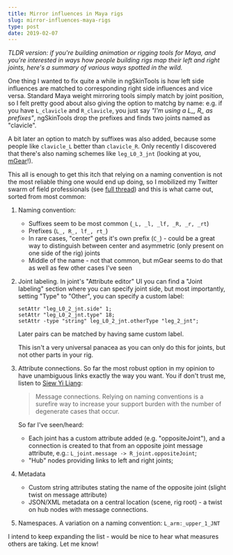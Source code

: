 ```yaml
---
title: Mirror influences in Maya rigs
slug: mirror-influences-maya-rigs
type: post
date: 2019-02-07
---
```


*TLDR version: if you're building animation or rigging tools for Maya, and you're interested in ways how people building rigs map their left and right joints, here's a summary of various ways spotted in the wild.*


One thing I wanted to fix quite a while in ngSkinTools is how left side influences are matched to corresponding right side influences and vice versa. Standard Maya weight mirroring tools simply match by joint position, so I felt pretty good about also giving the option to matchg by name: e.g. if you have `L_clavicle` and `R_clavicle`, you just say *"I'm using a L_, R_ as prefixes"*, ngSkinTools drop the prefixes and finds two joints named as "clavicle". 

A bit later an option to match by suffixes was also added, because some people like `clavicle_L` better than `clavicle_R`. Only recently I discovered that there's also naming schemes like `leg_L0_3_jnt` (looking at you, [mGear](http://www.mgear-framework.com/)!).

This all is enough to get this itch that relying on a naming convention is not the most reliable thing one would end up doing, so I mobilized my Twitter swarm of field professionals (see [full thread](https://twitter.com/viktorasm/status/1092688447955976193)) and this is what came out, sorted from most common:

1. Naming convention:
    * Suffixes seem to be most common (`_L, _l, _lf, _R, _r, _rt`)
    * Prefixes (`L_, R_, lf_, rt_`)
    * In rare cases, "center" gets it's own prefix (`C_`) - could be a great way to distinguish between center and asymmetric (only present on one side of the rig) joints 
    * Middle of the name - not that common, but mGear seems to do that as well as few other cases I've seen
    
2. Joint labeling. In joint's "Attribute editor" UI you can find a "Joint labeling" section where you can specify joint side, but most importantly, setting "Type" to "Other", you can specify a custom label:
   ```
   setAttr "leg_L0_2_jnt.side" 1;
   setAttr "leg_L0_2_jnt.type" 18;
   setAttr -type "string" leg_L0_2_jnt.otherType "leg_2_jnt";
   ```
   Later pairs can be matched by having same custom label. 
   
   This isn't a very universal panacea as you can only do this for joints, but not other parts in your rig.
   
3. Attribute connections. So far the most robust option in my opinion to have unambiguous links exactly the way you want. You if don't trust me, listen to [Siew Yi Liang](https://twitter.com/ylsiew/status/1093417883760115712):

   > Message connections. Relying on naming conventions is a surefire way to increase your support burden with the number of degenerate cases that occur.

   So far I've seen/heard:
    * Each joint has a custom attribute added (e.g. "oppositeJoint"), and a connection is created to that from an opposite joint message attribute, e.g.: `L_joint.message -> R_joint.oppositeJoint`;
    * "Hub" nodes providing links to left and right joints;
    
4. Metadata
   
   * Custom string attributes stating the name of the opposite joint (slight twist on message attribute)
   * JSON/XML metadata on a central location (scene, rig root) - a twist on hub nodes with message connections. 
    
4. Namespaces. A variation on a naming convention: `L_arm:_upper_1_JNT`
    

I intend to keep expanding the list - would be nice to hear what measures others are taking. Let me know!